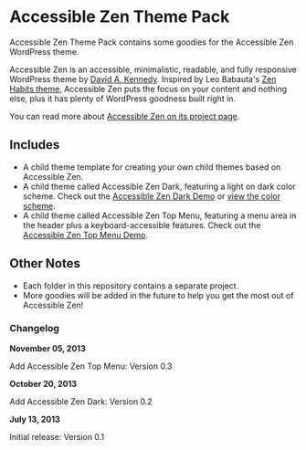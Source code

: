 # Accessible Zen Theme Pack

Accessible Zen Theme Pack contains some goodies for the Accessible Zen WordPress theme.

Accessible Zen is an accessible, minimalistic, readable, and fully responsive WordPress theme by [David A. Kennedy](http://davidakennedy.com). Inspired by Leo Babauta's [Zen Habits theme](http://zenhabits.net/theme/), Accessible Zen puts the focus on your content and nothing else, plus it has plenty of WordPress goodness built right in.

You can read more about [Accessible Zen on its project page](http://davidakennedy.com/projects/accessible-zen/).

## Includes

* A child theme template for creating your own child themes based on Accessible Zen.
* A child theme called Accessible Zen Dark, featuring a light on dark color scheme. Check out the [Accessible Zen Dark Demo](http://wpthemes.davidakennedy.com/accessible-zen-dark/) or [view the color scheme](http://accessibility.oit.ncsu.edu/tools/color-contrast/accessible-color-palette.php?&colors=f5f5f5,222222,333333,444444,666666,59cdff,15b9ff,eca0a2&main=222222&level=AA).
* A child theme called Accessible Zen Top Menu, featuring a menu area in the header plus a keyboard-accessible features. Check out the [Accessible Zen Top Menu Demo](http://wpthemes.davidakennedy.com/accessible-zen-top-menu/).

## Other Notes

* Each folder in this repository contains a separate project.
* More goodies will be added in the future to help you get the most out of Accessible Zen!

### Changelog

**November 05, 2013**

Add Accessible Zen Top Menu: Version 0.3

**October 20, 2013**

Add Accessible Zen Dark: Version 0.2

**July 13, 2013**

Initial release: Version 0.1